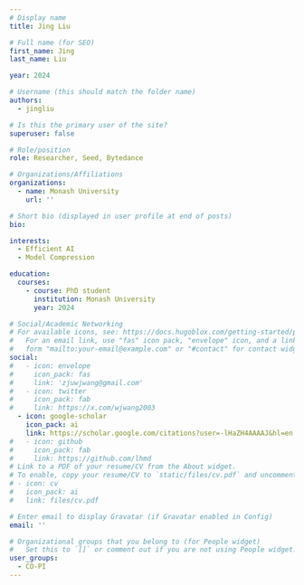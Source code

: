 ```yaml
---
# Display name
title: Jing Liu

# Full name (for SEO)
first_name: Jing
last_name: Liu

year: 2024

# Username (this should match the folder name)
authors:
  - jingliu

# Is this the primary user of the site?
superuser: false

# Role/position
role: Researcher, Seed, Bytedance

# Organizations/Affiliations
organizations:
  - name: Monash University
    url: ''

# Short bio (displayed in user profile at end of posts)
bio: 

interests:
  - Efficient AI
  - Model Compression

education:
  courses:
    - course: PhD student
      institution: Monash University
      year: 2024

# Social/Academic Networking
# For available icons, see: https://docs.hugoblox.com/getting-started/page-builder/#icons
#   For an email link, use "fas" icon pack, "envelope" icon, and a link in the
#   form "mailto:your-email@example.com" or "#contact" for contact widget.
social:
#   - icon: envelope
#     icon_pack: fas
#     link: 'zjuwjwang@gmail.com'
#   - icon: twitter
#     icon_pack: fab
#     link: https://x.com/wjwang2003
  - icon: google-scholar
    icon_pack: ai
    link: https://scholar.google.com/citations?user=-lHaZH4AAAAJ&hl=en
#   - icon: github
#     icon_pack: fab
#     link: https://github.com/lhmd
# Link to a PDF of your resume/CV from the About widget.
# To enable, copy your resume/CV to `static/files/cv.pdf` and uncomment the lines below.
# - icon: cv
#   icon_pack: ai
#   link: files/cv.pdf

# Enter email to display Gravatar (if Gravatar enabled in Config)
email: ''

# Organizational groups that you belong to (for People widget)
#   Set this to `[]` or comment out if you are not using People widget.
user_groups:
  - CO-PI
---
```

